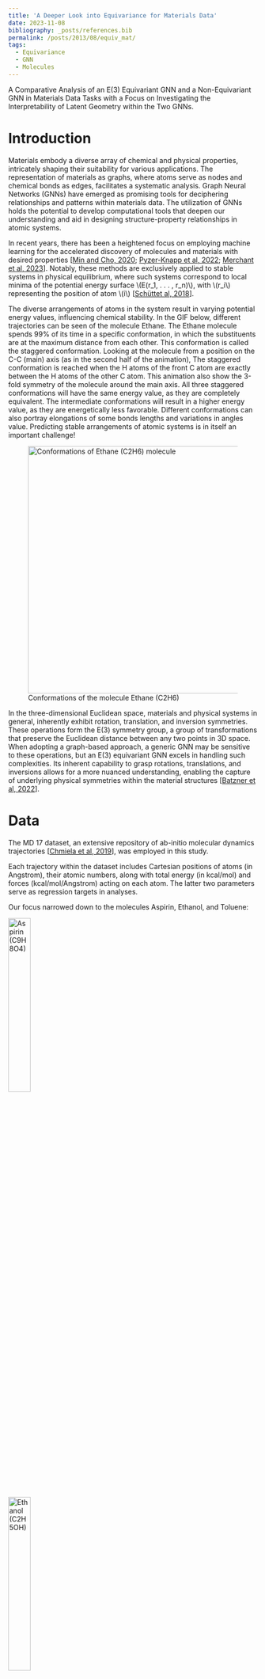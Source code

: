 ```yaml
---
title: 'A Deeper Look into Equivariance for Materials Data'
date: 2023-11-08
bibliography: _posts/references.bib
permalink: /posts/2013/08/equiv_mat/
tags:
  - Equivariance
  - GNN
  - Molecules
---
```


A Comparative Analysis of an E(3) Equivariant GNN and a Non-Equivariant GNN in Materials Data Tasks with a Focus on Investigating the Interpretability of Latent Geometry within the Two GNNs.

Introduction
======

Materials embody a diverse array of chemical and physical properties, intricately shaping their suitability for various applications. The representation of materials as graphs, where atoms serve as nodes and chemical bonds as edges, facilitates a systematic analysis. Graph Neural Networks (GNNs) have emerged as promising tools for deciphering relationships and patterns within materials data. The utilization of GNNs holds the potential to develop computational tools that deepen our understanding and aid in designing structure-property relationships in atomic systems.

In recent years, there has been a heightened focus on employing machine learning for the accelerated discovery of molecules and materials with desired properties [[Min and Cho, 2020](#min2020accelerated); [Pyzer-Knapp et al, 2022](@pyzer2022accelerating); [Merchant et al, 2023](@merchant2023scaling)]. Notably, these methods are exclusively applied to stable systems in physical equilibrium, where such systems correspond to local minima of the potential energy surface \\(E(r_1, . . . , r_n)\\), with \\(r_i\\) representing the position of atom \\(i\\) [[Schüttet al, 2018](@schutt2018schnet)].

The diverse arrangements of atoms in the system result in varying potential energy values, influencing chemical stability. In the GIF below, different trajectories can be seen of the molecule Ethane. The Ethane molecule spends 99% of its time in a specific conformation, in which the substituents are at the maximum distance from each other. This conformation is called the staggered conformation. Looking at the molecule from a position on the C-C (main) axis (as in the second half of the animation), The staggered conformation is reached when the H atoms of the front C atom are exactly between the H atoms of the other C atom. This animation also show the 3-fold symmetry of the molecule around the main axis. All three staggered conformations will have the same energy value, as they are completely equivalent. The intermediate conformations will result in a higher energy value, as they are energetically less favorable. Different conformations can also portray elongations of some bonds lengths and variations in angles value. Predicting stable arrangements of atomic systems is in itself an important challenge! 

<figure class="text-center">
  <img src="https://upload.wikimedia.org/wikipedia/commons/7/76/Ethane_conformation.gif" alt="Conformations of Ethane (C2H6) molecule" class="img-fluid" width="500">
  <figcaption class="figure-caption mt-3">
    Conformations of the molecule Ethane (C2H6)
  </figcaption>
</figure>



In the three-dimensional Euclidean space, materials and physical systems in general, inherently exhibit rotation, translation, and inversion symmetries. These operations form the E(3) symmetry group, a group of transformations that preserve the Euclidean distance between any two points in 3D space. When adopting a graph-based approach, a generic GNN may be sensitive to these operations, but an E(3) equivariant GNN excels in handling such complexities. Its inherent capability to grasp rotations, translations, and inversions allows for a more nuanced understanding, enabling the capture of underlying physical symmetries within the material structures [[Batzner et al, 2022](@batzner20223)].

Data
======

The MD 17 dataset, an extensive repository of ab-initio molecular dynamics trajectories [[Chmiela et al, 2019](@chmiela2019sgdml)], was employed in this study. 

Each trajectory within the dataset includes Cartesian positions of atoms (in Angstrom), their atomic numbers, along with total energy (in kcal/mol) and forces (kcal/mol/Angstrom) acting on each atom. The latter two parameters serve as regression targets in analyses.

Our focus narrowed down to the molecules Aspirin, Ethanol, and Toluene:
<div class="row mt-3">
  <div class="col-md-4">
    <img src="/images/proj_equiv_DL/aspirin.jpg" alt="Aspirin (C9H8O4)" class="img-fluid rounded z-depth-1 mb-3" style="width: 30%; height: auto;">
  </div>
  <div class="col-md-4">
    <img src="/images/proj_equiv_DL/ethanol.jpg" alt="Ethanol (C2H5OH)" class="img-fluid rounded z-depth-1 mb-3" style="width: 30%; height: auto;">
  </div>
  <div class="col-md-4">
    <img src="/images/proj_equiv_DL/toluene.jpg" alt="Toluene (C6H5CH3)" class="img-fluid rounded z-depth-1 mb-3" style="width: 30%; height: auto;">
  </div>
</div>


The distributions of energy values (kcal/mol) for various conformations of the three molecules, within the training and validation sets, are illustrated in the histograms below.

<figure>
  <div class="row mt-3">
    <!-- Row 1 -->
    <div class="col-md-6">
      <img src="/images/proj_equiv_DL/hist_asp_t.png" alt="Aspirin Train Set Distribution" class="img-fluid rounded z-depth-1">
    </div>
    <div class="col-md-6">
      <img src="/images/proj_equiv_DL/hist_asp_v.png" alt="Aspirin Validation Set Distribution" class="img-fluid rounded z-depth-1">
    </div>
  </div>

  <div class="row mt-3">
    <!-- Row 2 -->
    <div class="col-md-6">
      <img src="/images/proj_equiv_DL/hist_eth_t.png" alt="Ethanol Train Set Distribution" class="img-fluid rounded z-depth-1">
    </div>
    <div class="col-md-6">
      <img src="/images/proj_equiv_DL/hist_eth_v.png" alt="Ethanol Validation Set Distribution" class="img-fluid rounded z-depth-1">
    </div>
  </div>

  <div class="row mt-3">
    <!-- Row 3 -->
    <div class="col-md-6">
      <img src="/images/proj_equiv_DL/hist_tol_t.png" alt="Toluene Train Set Distribution" class="img-fluid rounded z-depth-1">
    </div>
    <div class="col-md-6">
      <img src="/images/proj_equiv_DL/hist_tol_v.png" alt="Toluene Validation Set Distribution" class="img-fluid rounded z-depth-1">
    </div>
  </div>

  <!-- Caption -->
  <figcaption class="figure-caption text-center mt-3">
    Energy (kcal/mol) distributions for Aspirin (C9H8O4), Ethanol (C2H5OH), and Toluene (C6H5CH3) molecules in train and validation sets.
  </figcaption>
</figure>


The training set for Aspirin comprises 1000 conformations, while its validation set consists of 500 conformations. Ethanol's training and validation sets each consist of 1000 conformations. Toluene's training set comprises 1000 conformations, and its validation set consists of 500 conformations.

Method
======

In this project, our objective is to conduct a comparative analysis of two Graph Neural Network (GNN) architectures: an E(3) equivariant network and a non-equivariant (specifically E(3) Invariant) one. The primary focus is on energy prediction tasks related to atomic systems, with a particular emphasis on exploring the distinctions within the latent representations of these architectures and their interpretability.

All GNNs are permutation invariant by design [[Keriven and Peyr, 2019](@DBLP:journals/corr/abs-1905-04943)]. Our baseline GNN for comparison achieves rotation and translation invariance by simply operating only on interatomic distances instead of absolute position of the atoms. This design choice ensures that both the output and internal features of the network remain invariant to rotations. In contrast, our equivariant GNN for comparison utilizes relative position vectors rather than distances (scalars) together with features comprised of not only scalars, but also higher-order geometric tensors.

In our Invariant GNN, the node-wise formulation of the message passing is given by:
<center>
$$\mathbf{x}^{\prime}_i = \mathbf{\Theta}^{\top} \sum_{j \in \mathcal{N}(i) \cup \{ i \}} \frac{e_{j,i}}{\sqrt{\hat{d}_j
\hat{d}_i}} \mathbf{x}_j$$</center>

Where $ x_i, x_j $ are the feature vectors of the target and source nodes, respectively, defined as a one-hot representation of the atomic number of that node. The summation is performed over the neighborhood \\(\mathcal{N}(i)\\) of atom $i$, defined by a radial cutoff around each node, a tunable parameter typically set around 4-5 angstroms. Meaning, the concept of neighborhood is based on the distance between nodes, not their connectivity. Additionally, \\( d_i = 1 + \sum_{j \in \mathcal{N}(i)} e_{j,i} \\) where \\( e_{j,i} \\) represents the edge weight from the source node \\(j\\) to the target node $i$ , and is defined as the interatomic distance.

For constructing our equivariant GNN, [E3nn](https://e3nn.org/) was employed - a torch-based library designed for building o(3) equivariant networks. Following the method presented in [[Batzner et al, 2022](@batzner20223)], a neural network that exhibits invariance to translation and equivariance to rotation and inversion was constructed. Two key aspects of E3nn facilitating the construction of O(3) equivariant neural networks are the use of irreducible representations (Irreps) for data structuring and encapsulating geometrical information in Spherical Harmonics. Irreps are data structures that describe how the data behaves under rotation. We can think of them as data types, in the sense that this structure includes the values of the data alongside instructions for interpretation. The Spherical Harmonics form an orthonormal basis set of functions that operate on a sphere, and they’re equivariant with respect to rotations, which makes them very useful (and popular!) in expanding expressions in physical settings with spherical symmetry. 

For the equivariant GNN, the node-wise formulation of the message is:
<center>
$$f'_i = \frac{1}{\sqrt{z}} \sum_{j \in \partial(i)} \; f_j \; \otimes\!(h(\|x_{ij}\|)) \; Y(x_{ij} / \|x_{ij}\|) $$
</center>

where \\() f_j, f_i \\) are the target and source nodes feature vectors, defined similarly as a one-hot representation of the atomic number. \\(z\\) is the average degree (number of neighhbors) of the nodes, and the neighborhood \\(\partial(i)\\) is once again defined using a radial cutoff. \\(x_{ij}\\) is the relative distance vector, \\(h)\\ is a multi layer perceptron and \\(Y\\) is the spherical harmonics. The expression \\(x \; \otimes\(w) \; y\\) denotes a tensor product of \\(x\\) with \\(y\\) using weights \\(w\\). This signifies that the message passing formula involves a convolution over nodes' feature vectors with filters constrained to be a multiplication of a learned radial function and the spherical harmonics.


Results
======

The performance of the two GNNs was compared for the task of predicting the total energy of the molecule’s conformation - a scalar property. By constraining the Equivariant GNN to predict a scalar output, it becomes overall invariant to the E(3) group. However, the use of higher order geometric tensors in the intermediate representations and operations in the E-GNN, makes internal features equivariant to rotation and inversion. This enables the passage of angular information through the network using rotationally equivariant filters (spherical harmonics) in the node feature convolution. This is the essential difference between the two architectures.

The learning curves of the two GNNs for each molecule data are presented in the figures below: 
<div class="row mt-3">
  <!-- Row 1 -->
  <div class="col-md-6">
    <img src="/images/proj_equiv_DL/energy_pred_asp_t_epoch_new.png" alt="Aspirin Train Set Energy Prediction" class="img-fluid rounded z-depth-1" width="100%">
  </div>
  <div class="col-md-6">
    <img src="/images/proj_equiv_DL/energy_pred_asp_v_epoch_new.png" alt="Aspirin Validation Set Energy Prediction" class="img-fluid rounded z-depth-1" width="100%">
  </div>
</div>

<div class="row mt-3">
  <!-- Row 2 -->
  <div class="col-md-6">
    <img src="/images/proj_equiv_DL/energy_pred_ethanol_t_epoch_new.png" alt="Ethanol Train Set Energy Prediction" class="img-fluid rounded z-depth-1" width="100%">
  </div>
  <div class="col-md-6">
    <img src="/images/proj_equiv_DL/energy_pred_ethanol_v_epoch_new.png" alt="Ethanol Validation Set Energy Prediction" class="img-fluid rounded z-depth-1" width="100%">
  </div>
</div>

<div class="row mt-3">
  <!-- Row 3 -->
  <div class="col-md-6">
    <img src="/images/proj_equiv_DL/energy_pred_tol_t_epoch_new.png" alt="Toluene Train Set Energy Prediction" class="img-fluid rounded z-depth-1" width="100%">
  </div>
  <div class="col-md-6">
    <img src="/images/proj_equiv_DL/energy_pred_tol_v_epoch_new.png" alt="Toluene Validation Set Energy Prediction" class="img-fluid rounded z-depth-1" width="100%">
  </div>
</div>

<div class="caption">
    Train (left) and Validation (right) learning curves of Energy (kcal/mol) prediction of Aspirin (top), Ethanol (middle) and Toluene (bottom) conformations.
</div>

The models were trained for 50 epochs using mean absolute error (MAE) objective for predicting normalized energy (in kcal/mol units). Adam optimizer with a learning rate of 0.01 and learning rate scheduler were employed. The E-GNN achieves a superior MAE rate for all three molecules.

Next, let's examine the latent representation of the two models! The last layer values of the validation data of both models were projected using t-SNE to a 2D representation and color-coded according to the target energy values: 
<div class="row mt-3">
  <!-- Row 1 -->
  <div class="col-md-6">
    <img src="/images/proj_equiv_DL/egnn_lat_asp_1.png" alt="E-GNN Latent Representation for Aspirin" class="img-fluid rounded z-depth-1" width="100%">
  </div>
  <div class="col-md-6">
    <img src="/images/proj_equiv_DL/gnn_lat_asp_1.png" alt="GNN Latent Representation for Aspirin" class="img-fluid rounded z-depth-1" width="100%">
  </div>
</div>

<div class="row mt-3">
  <!-- Row 2 -->
  <div class="col-md-6">
    <img src="/images/proj_equiv_DL/egnn_lat_eth_2.png" alt="E-GNN Latent Representation for Ethanol" class="img-fluid rounded z-depth-1" width="100%">
  </div>
  <div class="col-md-6">
    <img src="/images/proj_equiv_DL/gnn_lat_eth_new.png" alt="GNN Latent Representation for Ethanol" class="img-fluid rounded z-depth-1" width="100%">
  </div>
</div>

<div class="row mt-3">
  <!-- Row 3 -->
  <div class="col-md-6">
    <img src="/images/proj_equiv_DL/egnn_lat_tol_2.png" alt="E-GNN Latent Representation for Toluene" class="img-fluid rounded z-depth-1" width="100%">
  </div>
  <div class="col-md-6">
    <img src="/images/proj_equiv_DL/gnn_lat_tol_1.png" alt="GNN Latent Representation for Toluene" class="img-fluid rounded z-depth-1" width="100%">
  </div>
</div>

<div class="caption">
    Latents projections of E-GNN (left) and GNN (right) last layer, of Aspirin (top), Ethanol (middle) and Toluene (bottom) conformations.
</div>

A color gradient can be seen in all three projections of the Equivariant GNN; and it is the clearest for Ethanol. The Invariant GNN’s latent projections do not exhibit  a similar structure, perhaps except for Ethanol’s conformations. Moreover, in Ethanol’s case, the GNN projection appears to be quite one-dimensional.

The apparent color gradient according to the target values in the E-GNN latent space is impressive, suggesting that the model leverages this information when embedding data conformations for predictions. Multiple "locations" in the latent space denote various high-energy conformations, indicating that the model considers not only the target energy value but also structural differences.

To assess whether there's molecular structural ordering in the embeddings, we construct system-specific variables for each molecule and visualize the latent space accordingly. Ethanol, with its relatively simple structure, showcases three important variables: the distance between the two Carbons (C-C bond), the distance between Carbon and Oxygen (C-O bond), and the angle formed by the three atoms. The distributions of these variables in Ethanol's train and validation sets are depicted in the figure below: 
<div class="row mt-3">
  <!-- Row 1 -->
  <div class="col-md-6">
    <img src="/images/proj_equiv_DL/eth_cc_t.png" alt="Ethanol C-C Bond Length (Train)" class="img-fluid rounded z-depth-1" width="100%">
  </div>
  <div class="col-md-6">
    <img src="/images/proj_equiv_DL/eth_cc_v.png" alt="Ethanol C-C Bond Length (Validation)" class="img-fluid rounded z-depth-1" width="100%">
  </div>
</div>

<div class="row mt-3">
  <!-- Row 2 -->
  <div class="col-md-6">
    <img src="/images/proj_equiv_DL/eth_co_t.png" alt="Ethanol C-O Bond Length (Train)" class="img-fluid rounded z-depth-1" width="100%">
  </div>
  <div class="col-md-6">
    <img src="/images/proj_equiv_DL/eth_co_v.png" alt="Ethanol C-O Bond Length (Validation)" class="img-fluid rounded z-depth-1" width="100%">
  </div>
</div>

<div class="row mt-3">
  <!-- Row 3 -->
  <div class="col-md-6">
    <img src="/images/proj_equiv_DL/eth_ang_t.png" alt="Ethanol Main Angle (Train)" class="img-fluid rounded z-depth-1" width="100%">
  </div>
  <div class="col-md-6">
    <img src="/images/proj_equiv_DL/eth_ang_v.png" alt="Ethanol Main Angle (Validation)" class="img-fluid rounded z-depth-1" width="100%">
  </div>
</div>

<div class="caption">
    Distributions in train (left) and validation (right) sets of Ethanol, of C-C bond length (top), C-O bond length (middle) and main angle (bottom).
</div>

The distributions appear very similar for each variable in the train and validation sets. Now, let's examine Ethanol's validation conformations latent projection, color-coded with respect to the target and the three system-specific variables:
<div class="row mt-3">
  <!-- Row 1 -->
  <div class="col-md-6">
    <img src="/images/proj_equiv_DL/egnn_lat_eth_2.png" alt="E-GNN Latent Projection Ethanol 2" class="img-fluid rounded z-depth-1" width="100%">
  </div>
  <div class="col-md-6">
    <img src="/images/proj_equiv_DL/egnn_lat_eth__cc_2.png" alt="E-GNN Latent Projection Ethanol C-C Bond Length 2" class="img-fluid rounded z-depth-1" width="100%">
  </div>
</div>

<div class="row mt-3">
  <!-- Row 2 -->
  <div class="col-md-6">
    <img src="/images/proj_equiv_DL/egnn_lat_eth__ang_2.png" alt="E-GNN Latent Projection Ethanol Main Angle 2" class="img-fluid rounded z-depth-1" width="100%">
  </div>
  <div class="col-md-6">
    <img src="/images/proj_equiv_DL/egnn_lat_eth__co_2.png" alt="E-GNN Latent Projection Ethanol C-O Bond Length 2" class="img-fluid rounded z-depth-1" width="100%">
  </div>
</div>


A clear gradient is observed for the main angle and C-C bond! The target gradient appears from the top left corner to the bottom right; the C-C bond gradient seems to go from bottom left to top right, and the main angle gradient isn’t as linear, appearing to spiral from the bottom to the top right corner clockwise. The C-O bond projection doesn’t seem to follow a discernible gradient, suggesting it's not as influential on the target as the other two variables.

Cool huh? The Equivariant GNN appears to embed the data according to the target value but also according to the systems geometrical structure! This suggests that the model leverages its E(3) equivariant convolution layers to capture and encode information about both the target values and the intricate geometric features of the molecular systems.

Conclusion
======

In conclusion, our exploration has demonstrated the efficiency of the E(3) equivariant GNN, compared to an invariant GNN, in predicting the total energy of molecular conformations. Though both models were compared on predicting energy, a scalar propery, the E-GNN's ability to leverage the inherent symmetries present in the system allowed it to effectively capture and encode the relationship between the arrangement of molecules and their respective energy. This was illustrated through the latent representation visualizations, and was particularly evident in the case of Ethanol. Here, discernible gradients in the latent space were observed, correlating with the target energy value and variations in C-C bond length and main angle. However, interpretability varies among the latent projections for the more complex molecules investigated in this project. Potential improvements could be achieved with additional data and a more expressive equivariant network.